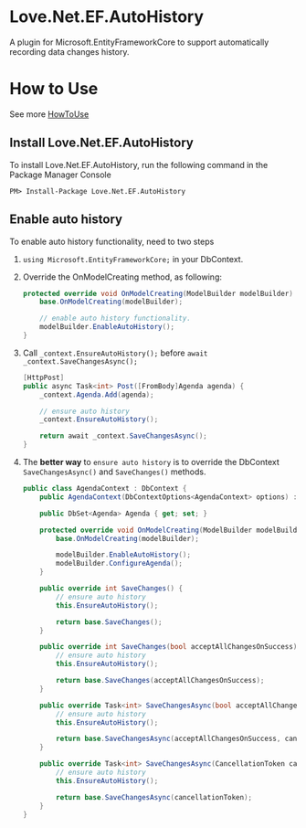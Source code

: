 # Love.Net.EF.AutoHistory
A plugin for Microsoft.EntityFrameworkCore to support automatically recording data changes history.

# How to Use

See more [HowToUse](https://github.com/lovedotnet/Love.Net.EF.AutoHistory/tree/master/src/HowToUse)

## Install Love.Net.EF.AutoHistory

To install Love.Net.EF.AutoHistory, run the following command in the Package Manager Console

`PM> Install-Package Love.Net.EF.AutoHistory`

## Enable auto history

To enable auto history functionality, need to two steps

1. `using Microsoft.EntityFrameworkCore;` in your DbContext.
2. Override the OnModelCreating method, as following:

    ```csharp
    protected override void OnModelCreating(ModelBuilder modelBuilder) {
        base.OnModelCreating(modelBuilder);

        // enable auto history functionality.
        modelBuilder.EnableAutoHistory();
    }
    ```

3. Call `_context.EnsureAutoHistory();` before `await _context.SaveChangesAsync();`

    ```csharp
    [HttpPost]
    public async Task<int> Post([FromBody]Agenda agenda) {
        _context.Agenda.Add(agenda);

        // ensure auto history
        _context.EnsureAutoHistory();

        return await _context.SaveChangesAsync();
    }
    ```

4. The **better way** to `ensure auto history` is to override the DbContext `SaveChangesAsync()` and `SaveChanges()` methods.

    ```csharp
    public class AgendaContext : DbContext {
        public AgendaContext(DbContextOptions<AgendaContext> options) : base(options) { }

        public DbSet<Agenda> Agenda { get; set; }

        protected override void OnModelCreating(ModelBuilder modelBuilder) {
            base.OnModelCreating(modelBuilder);

            modelBuilder.EnableAutoHistory();
            modelBuilder.ConfigureAgenda();
        }

        public override int SaveChanges() {
            // ensure auto history
            this.EnsureAutoHistory();

            return base.SaveChanges();
        }

        public override int SaveChanges(bool acceptAllChangesOnSuccess) {
            // ensure auto history
            this.EnsureAutoHistory();

            return base.SaveChanges(acceptAllChangesOnSuccess);
        }

        public override Task<int> SaveChangesAsync(bool acceptAllChangesOnSuccess, CancellationToken cancellationToken = default(CancellationToken)) {
            // ensure auto history
            this.EnsureAutoHistory();

            return base.SaveChangesAsync(acceptAllChangesOnSuccess, cancellationToken);
        }

        public override Task<int> SaveChangesAsync(CancellationToken cancellationToken = default(CancellationToken)) {
            // ensure auto history
            this.EnsureAutoHistory();

            return base.SaveChangesAsync(cancellationToken);
        }
    }
    ```